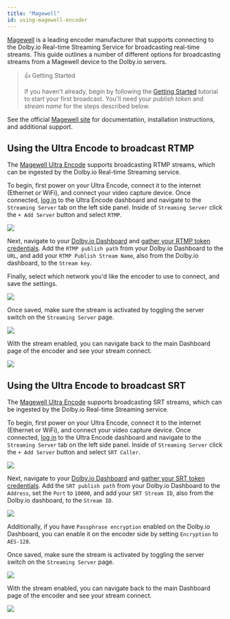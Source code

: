 ```yaml
---
title: "Magewell"
id: using-magewell-encoder
---
```

[Magewell](https://www.magewell.com/) is a leading encoder manufacturer that supports connecting to the Dolby.io Real-time Streaming Service for broadcasting real-time streams. This guide outlines a number of different options for broadcasting streams from a Magewell device to the Dolby.io servers.

> 👍 Getting Started
> 
> If you haven't already, begin by following the [Getting Started](/millicast/getting-started/index.md) tutorial to start your first broadcast. You'll need your _publish token_ and _stream name_ for the steps described below.

See the official [Magewell site](https://www.magewell.com/support-contacts) for documentation, installation instructions, and additional support.

## Using the Ultra Encode to broadcast RTMP

The [Magewell Ultra Encode](https://www.magewell.com/ultra-encode) supports broadcasting RTMP streams, which can be ingested by the Dolby.io Real-time Streaming service. 

To begin, first power on your Ultra Encode, connect it to the internet (Ethernet or WiFi), and connect your video capture device. Once connected, [log in](https://www.magewell.com/files/documents/User_Manual/ultra_encode_user_manual_en.pdf) to the Ultra Encode dashboard and navigate to the `Streaming Server` tab on the left side panel. Inside of `Streaming Server` click the `+ Add Server` button and select `RTMP`.


![](/img/millicast/rmtp-magewell.png)



Next, navigate to your [Dolby.io Dashboard](https://dashboard.dolby.io/signin) and [gather your RTMP token credentials](/millicast/broadcast/using-rtmp-and-rtmps.md#how-to-find-your-rtmp-publish-url). Add the `RTMP publish path` from your Dolby.io Dashboard to the `URL`, and add your `RTMP Publish Stream Name`, also from the Dolby.io dashboard, to the `Stream key`. 

Finally, select which network you'd like the encoder to use to connect, and save the settings.


![](/img/millicast/rtmp-dolby-magewell.png)



Once saved, make sure the stream is activated by toggling the server switch on the `Streaming Server` page.


![](/img/millicast/connect-magewell.png)



With the stream enabled, you can navigate back to the main Dashboard page of the encoder and see your stream connect.


![](/img/millicast/connect-magewell-stream.png)



## Using the Ultra Encode to broadcast SRT

The [Magewell Ultra Encode](https://www.magewell.com/ultra-encode) supports broadcasting SRT streams, which can be ingested by the Dolby.io Real-time Streaming service. 

To begin, first power on your Ultra Encode, connect it to the internet (Ethernet or WiFi), and connect your video capture device. Once connected, [log in](https://www.magewell.com/files/documents/User_Manual/ultra_encode_user_manual_en.pdf) to the Ultra Encode dashboard and navigate to the `Streaming Server` tab on the left side panel. Inside of `Streaming Server` click the `+ Add Server` button and select `SRT Caller`.


![](/img/millicast/srt-caller.png)



Next, navigate to your [Dolby.io Dashboard](https://dashboard.dolby.io/signin) and [gather your SRT token credentials](/millicast/broadcast/using-srt.md#how-to-find-your-srt-publish-path). Add the `SRT publish path` from your Dolby.io Dashboard to the `Address`, set the `Port` to `10000`, and add your `SRT Stream ID`, also from the Dolby.io dashboard, to the `Stream ID`.


![](/img/millicast/srt-setup.png)



Additionally, if you have `Passphrase encryption` enabled on the Dolby.io Dashboard, you can enable it on the encoder side by setting `Encryption` to `AES-128`. 

Once saved, make sure the stream is activated by toggling the server switch on the `Streaming Server` page.


![](/img/millicast/srt-toggle.png)



With the stream enabled, you can navigate back to the main Dashboard page of the encoder and see your stream connect.


![](/img/millicast/connected.PNG)

